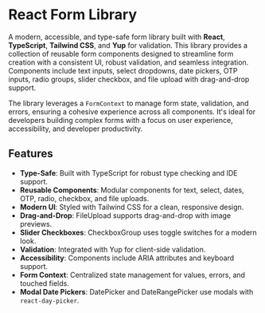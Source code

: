# React Form Library

A modern, accessible, and type-safe form library built with **React**, **TypeScript**, **Tailwind CSS**, and **Yup** for validation. This library provides a collection of reusable form components designed to streamline form creation with a consistent UI, robust validation, and seamless integration. Components include text inputs, select dropdowns, date pickers, OTP inputs, radio groups, slider checkbox, and file upload with drag-and-drop support.

The library leverages a `FormContext` to manage form state, validation, and errors, ensuring a cohesive experience across all components. It's ideal for developers building complex forms with a focus on user experience, accessibility, and developer productivity.

## Features
- **Type-Safe**: Built with TypeScript for robust type checking and IDE support.
- **Reusable Components**: Modular components for text, select, dates, OTP, radio, checkbox, and file uploads.
- **Modern UI**: Styled with Tailwind CSS for a clean, responsive design.
- **Drag-and-Drop**: FileUpload supports drag-and-drop with image previews.
- **Slider Checkboxes**: CheckboxGroup uses toggle switches for a modern look.
- **Validation**: Integrated with Yup for client-side validation.
- **Accessibility**: Components include ARIA attributes and keyboard support.
- **Form Context**: Centralized state management for values, errors, and touched fields.
- **Modal Date Pickers**: DatePicker and DateRangePicker use modals with `react-day-picker`.
